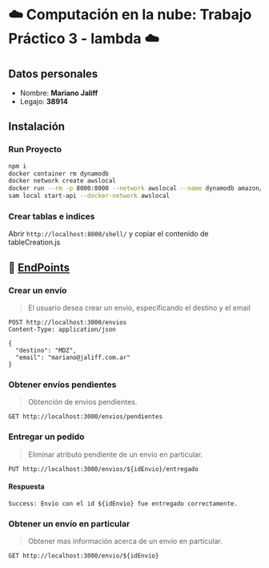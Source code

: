 # :cloud: Computación en la nube: Trabajo Práctico 3 - lambda :cloud:

##  Datos personales

- Nombre: **Mariano Jaliff**
- Legajo: **38914**

##  Instalación

### Run Proyecto

```bash
npm i
docker container rm dynamodb
docker network create awslocal
docker run --rm -p 8000:8000 --network awslocal --name dynamodb amazon/dynamodb-local -jar DynamoDBLocal.jar -sharedDb
sam local start-api --docker-network awslocal
```

### Crear tablas e indices
Abrir `http://localhost:8000/shell/` y copiar el contenido de tableCreation.js

## :pushpin: [EndPoints](requests.http)

### Crear un envío

> El usuario desea crear un envio, especificando el destino y el email

```http request
POST http://localhost:3000/envios
Content-Type: application/json

{
  "destino": "MDZ",
  "email": "mariano@jaliff.com.ar"
}
```

### Obtener envíos pendientes

> Obtención de envios pendientes.

```http request
GET http://localhost:3000/envios/pendientes
```
### Entregar un pedido

> Eliminar atributo pendiente de un envio en particular.

```http request
PUT http://localhost:3000/envios/${idEnvio}/entregado
```

#### Respuesta

```text
Success: Envío con el id ${idEnvio} fue entregado correctamente.
```

### Obtener un envío en particular

> Obtener mas información acerca de un envio en particular.

```http request
GET http://localhost:3000/envio/${idEnvio}
```
